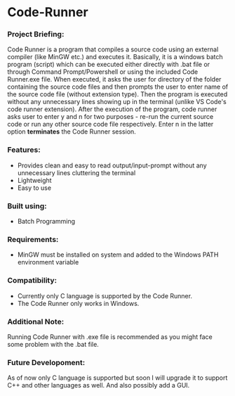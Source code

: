 # Code-Runner
### Project Briefing:

Code Runner is a program that compiles a source code using an external compiler (like MinGW etc.) and executes it.
Basically, it is a windows batch program (script) which can be executed either directly with .bat file or through Command Prompt/Powershell or using the included Code Runner.exe file.
When executed, it asks the user for directory of the folder containing the source code files and then prompts the user to enter name of the source code file (without extension type).
Then the program is executed without any unnecessary lines showing up in the terminal (unlike VS Code's code runner extension).
After the execution of the program, code runner asks user to enter y and n for two purposes - re-run the current source code or run any other source code file respectively.
Enter n in the latter option **terminates** the Code Runner session.

### Features:
- Provides clean and easy to read output/input-prompt without any unnecessary lines cluttering the terminal
- Lightweight
- Easy to use
### Built using:
- Batch Programming
### Requirements:
- MinGW must be installed on system and added to the Windows PATH environment variable
### Compatibility:
- Currently only C language is supported by the Code Runner.
- The Code Runner only works in Windows.
### Additional Note:
Running Code Runner with .exe file is recommended as you might face some problem with the .bat file.
### Future Developoment:
 As of now only C language is supported but soon I will upgrade it to support C++ and other languages as well. And also possibly add a GUI.
